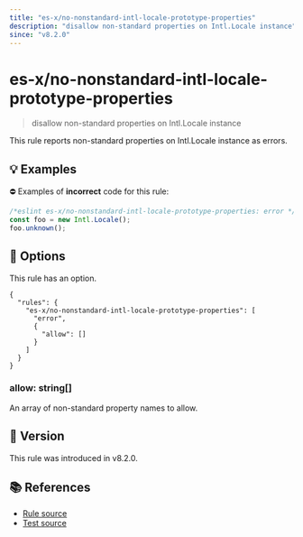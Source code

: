 ```yaml
---
title: "es-x/no-nonstandard-intl-locale-prototype-properties"
description: "disallow non-standard properties on Intl.Locale instance"
since: "v8.2.0"
---
```


# es-x/no-nonstandard-intl-locale-prototype-properties
> disallow non-standard properties on Intl.Locale instance

This rule reports non-standard properties on Intl.Locale instance as errors.

## 💡 Examples

⛔ Examples of **incorrect** code for this rule:

<eslint-playground type="bad">

```js
/*eslint es-x/no-nonstandard-intl-locale-prototype-properties: error */
const foo = new Intl.Locale();
foo.unknown();
```

</eslint-playground>

## 🔧 Options

This rule has an option.

```jsonc
{
  "rules": {
    "es-x/no-nonstandard-intl-locale-prototype-properties": [
      "error",
      {
        "allow": []
      }
    ]
  }
}
```

### allow: string[]

An array of non-standard property names to allow.

## 🚀 Version

This rule was introduced in v8.2.0.

## 📚 References

- [Rule source](https://github.com/eslint-community/eslint-plugin-es-x/blob/master/lib/rules/no-nonstandard-intl-locale-prototype-properties.js)
- [Test source](https://github.com/eslint-community/eslint-plugin-es-x/blob/master/tests/lib/rules/no-nonstandard-intl-locale-prototype-properties.js)
